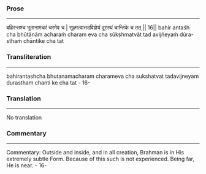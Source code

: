### Prose 
 --- 
बहिरन्तश्च भूतानामचरं चरमेव च |
सूक्ष्मत्वात्तदविज्ञेयं दूरस्थं चान्तिके च तत् || 16||
bahir antaśh cha bhūtānām acharaṁ charam eva cha
sūkṣhmatvāt tad avijñeyaṁ dūra-sthaṁ chāntike cha tat

### Transliteration 
 --- 
bahirantashcha bhutanamacharam charameva cha sukshatvat tadavijneyam durastham chanti ke cha tat - 16-

### Translation 
 --- 
No translation

### Commentary 
 --- 
Commentary: Outside and inside, and in all creation, Brahman is in His extremely subtle Form. Because of this such is not experienced. Being far, He is near. - 16-